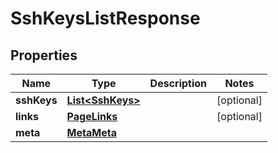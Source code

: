 

# SshKeysListResponse


## Properties

| Name | Type | Description | Notes |
|------------ | ------------- | ------------- | -------------|
|**sshKeys** | [**List&lt;SshKeys&gt;**](SshKeys.md) |  |  [optional] |
|**links** | [**PageLinks**](PageLinks.md) |  |  [optional] |
|**meta** | [**MetaMeta**](MetaMeta.md) |  |  |




